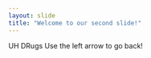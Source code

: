 ```yaml
---
layout: slide
title: "Welcome to our second slide!"
---
```

UH DRugs
Use the left arrow to go back!
